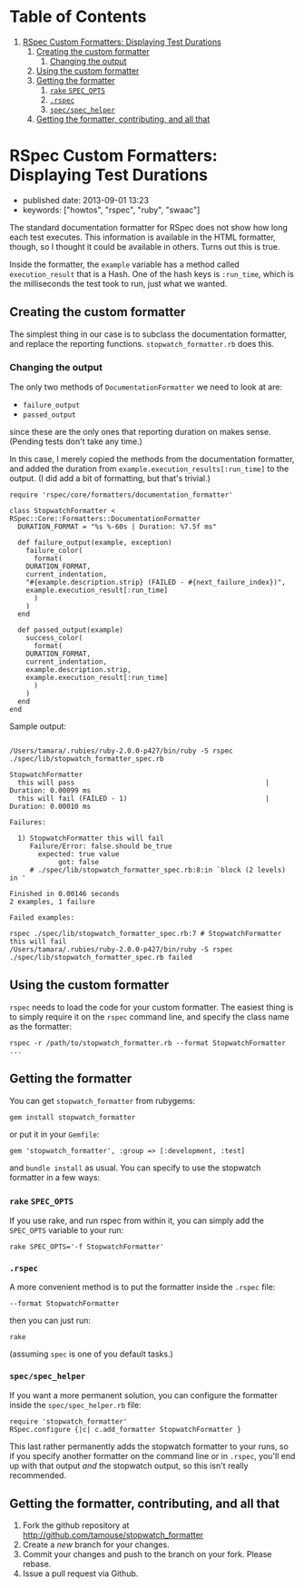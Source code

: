 
# Table of Contents

1.  [RSpec Custom Formatters: Displaying Test Durations](#org721a68a)
    1.  [Creating the custom formatter](#orgd757293)
        1.  [Changing the output](#org0a1d0f3)
    2.  [Using the custom formatter](#org83d78d2)
    3.  [Getting the formatter](#orga40f3ca)
        1.  [`rake` `SPEC_OPTS`](#rake-spec_opts)
        2.  [`.rspec`](#org6c6315a)
        3.  [`spec/spec_helper`](#specspec_helper)
    4.  [Getting the formatter, contributing, and all that](#getting-the-formatter-contributing-and-all-that)


<a id="org721a68a"></a>

# RSpec Custom Formatters: Displaying Test Durations

-   published date: 2013-09-01 13:23
-   keywords: ["howtos", "rspec", "ruby", "swaac"]

The standard documentation formatter for RSpec does not show how long each test executes. This information is available in the HTML formatter, though, so I thought it could be available in others. Turns out this is true.

Inside the formatter, the `example` variable has a method called `execution_result` that is a Hash. One of the hash keys is `:run_time`, which is the milliseconds the test took to run, just what we wanted.


<a id="orgd757293"></a>

## Creating the custom formatter

The simplest thing in our case is to subclass the documentation formatter, and replace the reporting functions. `stopwatch_formatter.rb` does this.


<a id="org0a1d0f3"></a>

### Changing the output

The only two methods of `DocumentationFormatter` we need to look at are:

-   `failure_output`
-   `passed_output`

since these are the only ones that reporting duration on makes sense. (Pending tests don't take any time.)

In this case, I merely copied the methods from the documentation formatter, and added the duration from `example.execution_results[:run_time]` to the output. (I did add a bit of formatting, but that's trivial.)

    require 'rspec/core/formatters/documentation_formatter'
    
    class StopwatchFormatter < RSpec::Core::Formatters::DocumentationFormatter
      DURATION_FORMAT = "%s %-60s | Duration: %7.5f ms"
    
      def failure_output(example, exception)
        failure_color(
          format(
    	DURATION_FORMAT,
    	current_indentation,
    	"#{example.description.strip} (FAILED - #{next_failure_index})",
    	example.execution_result[:run_time]
          )
        )
      end
    
      def passed_output(example)
        success_color(
          format(
    	DURATION_FORMAT,
    	current_indentation,
    	example.description.strip,
    	example.execution_result[:run_time]
          )
        )
      end
    end

Sample output:

<pre><code>
/Users/tamara/.rubies/ruby-2.0.0-p427/bin/ruby -S rspec ./spec/lib/stopwatch_formatter_spec.rb

StopwatchFormatter
  this will pass                                               | Duration: 0.00099 ms
  this will fail (FAILED - 1)                                  | Duration: 0.00010 ms

Failures:

  1) StopwatchFormatter this will fail
     Failure/Error: false.should be_true
       expected: true value
            got: false
     # ./spec/lib/stopwatch_formatter_spec.rb:8:in `block (2 levels) in <top (required)>'

Finished in 0.00146 seconds
2 examples, 1 failure

Failed examples:

rspec ./spec/lib/stopwatch_formatter_spec.rb:7 # StopwatchFormatter this will fail
/Users/tamara/.rubies/ruby-2.0.0-p427/bin/ruby -S rspec ./spec/lib/stopwatch_formatter_spec.rb failed
</code></pre>


<a id="org83d78d2"></a>

## Using the custom formatter

`rspec` needs to load the code for your custom formatter. The easiest thing is to simply require it on the `rspec` command line, and specify the class name as the formatter:

    rspec -r /path/to/stopwatch_formatter.rb --format StopwatchFormatter ...


<a id="orga40f3ca"></a>

## Getting the formatter

You can get `stopwatch_formatter` from rubygems:

    gem install stopwatch_formatter

or put it in your `Gemfile`:

    gem 'stopwatch_formatter', :group => [:development, :test]

and `bundle install` as usual. You can specify to use the stopwatch formatter in a few ways:


<a id="rake-spec_opts"></a>

### `rake` `SPEC_OPTS`

If you use rake, and run rspec from within it, you can simply add the `SPEC_OPTS` variable to your run:

    rake SPEC_OPTS='-f StopwatchFormatter'


<a id="org6c6315a"></a>

### `.rspec`

A more convenient method is to put the formatter inside the `.rspec` file:

    --format StopwatchFormatter

then you can just run:

    rake

(assuming `spec` is one of you default tasks.)


<a id="specspec_helper"></a>

### `spec/spec_helper`

If you want a more permanent solution, you can configure the formatter inside the `spec/spec_helper.rb` file:

    require 'stopwatch_formatter'
    RSpec.configure {|c| c.add_formatter StopwatchFormatter }

This last rather permanently adds the stopwatch formatter to your runs, so if you specify another formatter on the command line or in `.rspec`, you'll end up with that output *and* the stopwatch output, so this isn't really recommended.


<a id="getting-the-formatter-contributing-and-all-that"></a>

## Getting the formatter, contributing, and all that

1.  Fork the github repository at <http://github.com/tamouse/stopwatch_formatter>
2.  Create a *new* branch for your changes.
3.  Commit your changes and push to the branch on your fork. Please rebase.
4.  Issue a pull request via Github.

